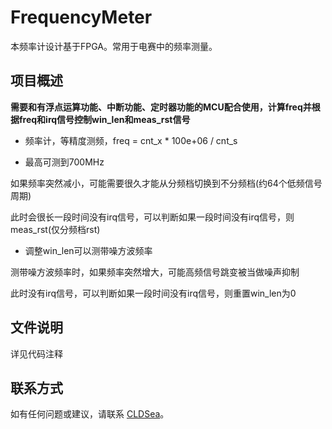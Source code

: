 # FrequencyMeter
本频率计设计基于FPGA。常用于电赛中的频率测量。

## 项目概述

**需要和有浮点运算功能、中断功能、定时器功能的MCU配合使用，计算freq并根据freq和irq信号控制win_len和meas_rst信号**

- 频率计，等精度测频，freq = cnt_x * 100e+06 / cnt_s

- 最高可测到700MHz

如果频率突然减小，可能需要很久才能从分频档切换到不分频档(约64个低频信号周期)

此时会很长一段时间没有irq信号，可以判断如果一段时间没有irq信号，则meas_rst(仅分频档rst)

- 调整win_len可以测带噪方波频率

测带噪方波频率时，如果频率突然增大，可能高频信号跳变被当做噪声抑制

此时没有irq信号，可以判断如果一段时间没有irq信号，则重置win_len为0

## 文件说明

详见代码注释

## 联系方式

如有任何问题或建议，请联系 [CLDSea](2530626334@qq.com)。

